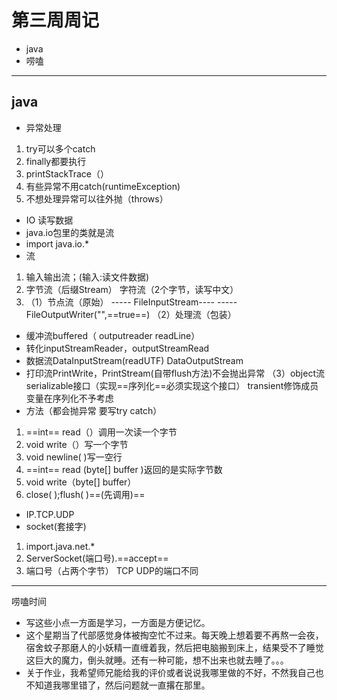 # 第三周周记
- java
- 唠嗑

---
## java
- 异常处理
1. try可以多个catch
2. finally都要执行
3. printStackTrace（）
4. 有些异常不用catch(runtimeException)
5. 不想处理异常可以往外抛（throws）
- IO 读写数据
- java.io包里的类就是流
- import java.io.*
- 流 
1. 输入输出流；(输入:读文件数据)
2.  字节流（后缀Stream） 字符流（2个字节，读写中文）
3. （1）节点流（原始）
----- FileInputStream----
----- FileOutputWriter("",==true==)
（2）处理流（包装）
-  缓冲流buffered（ outputreader readLine）
-  转化inputStreamReader，outputStreamRead
-  数据流DataInputStream(readUTF) DataOutputStream
-  打印流PrintWrite，PrintStream(自带flush方法)不会抛出异常
（3）object流
serializable接口（实现==序列化==必须实现这个接口）
transient修饰成员变量在序列化不予考虑
- 方法（都会抛异常 要写try catch）
1. ==int== read（）调用一次读一个字节
2. void write（）写一个字节
3. void newline( )写一空行
3. ==int== read (byte[] buffer )返回的是实际字节数
4. void write（byte[] buffer）
5. close( );flush( )==(先调用)==
- IP.TCP.UDP
- socket(套接字)
1. import.java.net.*
1. ServerSocket(端口号).==accept==
2. 端口号（占两个字节） TCP UDP的端口不同

---
唠嗑时间
- 写这些小点一方面是学习，一方面是方便记忆。
- 这个星期当了代部感觉身体被掏空忙不过来。每天晚上想着要不再熬一会夜，宿舍蚊子那磨人的小妖精一直缠着我，然后把电脑搬到床上，结果受不了睡觉这巨大的魔力，倒头就睡。还有一种可能，想不出来也就去睡了。。。
- 关于作业，我希望师兄能给我的评价或者说说我哪里做的不好，不然我自己也不知道我哪里错了，然后问题就一直撂在那里。